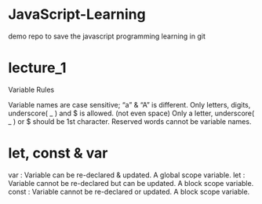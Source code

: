 # JavaScript-Learning
demo repo to save the javascript programming learning in git

# lecture_1
Variable Rules

Variable names are case sensitive;
“a” & “A” is different.
Only letters, digits, underscore( _ ) and $ is allowed. (not even space)
Only a letter, underscore( _ ) or $ should be 1st character.
Reserved words cannot be variable names.

# let, const & var

var : Variable can be re-declared & updated. A global scope variable.
let : Variable cannot be re-declared but can be updated. A block scope variable.
const : Variable cannot be re-declared or updated. A block scope variable.
